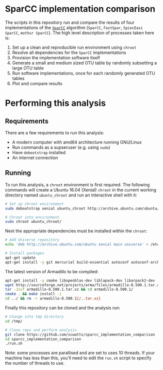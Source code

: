 # SparCC implementation comparison
The scripts in this repository run and compare the results of four implementations of the [`SparCC`](http://journals.plos.org/ploscompbiol/article?id=10.1371/journal.pcbi.1002687) algorithm (`SparCC`, `FastSpar`, `SpiecEasi SparCC`, `mothur SparCC`). The high level description of processes taken here is:
1. Set up a clean and reproducible run environment using `chroot`
2. Resolve all dependencies for the `SparCC` implementations
3. Provision the implementation software itself
4. Generate a small and medium sized OTU table by randomly subsetting a large OTU table
5. Run software implementations, once for each randomly generated OTU tables
6. Plot and compare results

# Performing this analysis
## Requirements
There are a few requirements to run this analysis:
* A modern computer with amd64 architecture running GNU/Linux
* Run commands as a supseruser (e.g. using `sudo`)
* Have `debootstrap` installed
* An internet connection


## Running
To run this analysis, a `chroot` environment is first required. The following commands will create a Ubuntu 16.04 (Xenial) `chroot` in the current working directory named `ubuntu_chroot` and run an interactive shell with it:
```bash
# Set up chroot environment
sudo debootstrap xenial ubuntu_chroot http://archive.ubuntu.com/ubuntu/

# Chroot into environment
sudo chroot ubuntu_chroot/
```

Next the appropriate dependencies must be installed within the `chroot`:
```bash
# Add Universe repository
echo 'deb http://archive.ubuntu.com/ubuntu xenial main universe' > /etc/apt/sources.list

# Install packages
apt-get update
apt-get install -y git mercurial build-essential autoconf autoconf-archive automake parallel libgsl-dev libopenblas-dev python-numpy python-pandas libcurl4-openssl-dev libssl-dev r-base r-cran-vgam r-cran-igraph r-cran-digest time wget ca-certificates --no-install-recommends
```

The latest version of Armadillo to be compiled:
```bash
apt-get install -y cmake libopenblas-dev liblapack-dev libarpack2-dev
wget http://sourceforge.net/projects/arma/files/armadillo-8.500.1.tar.xz
tar -Jxvf armadillo-8.500.1.tar.xz && cd armadillo-8.500.1/
cmake . && make install -j
cd ../ && rm -r armadillo-8.500.1{/,.tar.xz}
```

Finally this repository can be cloned and the analysis run:
```bash
# Change into tmp directory
cd /tmp/

# Clone repo and perform analysis
git clone https://github.com/scwatts/sparcc_implementation_comparison
cd sparcc_implementation_comparison
./run.sh
```

Note: some processes are parallised and are set to uses 10 threads. If your machine has less than this, you'll need to edit the `run.sh` script to specify the number of threads to use.

